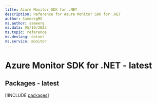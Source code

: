 ```yaml
---
title: Azure Monitor SDK for .NET
description: Reference for Azure Monitor SDK for .NET
author: SameergMS
ms.author: sameerg
ms.data: 05/10/2023
ms.topic: reference
ms.devlang: dotnet
ms.service: monitor
---
```

# Azure Monitor SDK for .NET - latest
## Packages - latest
[!INCLUDE [packages](monitor-index.md)]